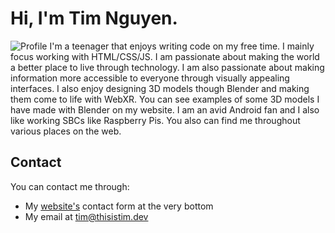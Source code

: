 # Hi, I'm Tim Nguyen.
![Profile](https://lh3.googleusercontent.com/RjmoUl1GYr627PhOP2blDnx8BfjFdIH--3H0uuFOAA6p68eOiv3FPQq2dA1MQbDK5uDTQ2YV5IgM2ExiZQHaDjAYBIZ4vWwZv4aghuKW-SGmqKZ3BYbAye5NqM_PZD62bdcB9ME44G_2pTf9woPSfUaM8rRsPh_vap5VbTLuy8HvhiReUMQ9nsXnJjtQ8uaf8KM9fBW060fMGhxhulG4ccC2r-nXNYJIV94kgfAPpUrKhXPNWdMHzxqvROtHTkE9RN_gEmZMacn3EpycpxQVEFEDW_kNrDGGVq-zUyYWJ5J3TmpC-Rx76uL2JV1IfztS6w8UX9JV5NjQkECkKh9j7gMVp_wVF_x_Kh7gRYi-N7jcIPENZm-9HplNhpuGs8loU9kSZ5pp1g4yqRH174SSIQA9ZCVXtOGz_Jko8h6utiR4DngmWcOImb4shwXWRZeWNsq1mF5JSLvtLeK_tT2vXpG7ULFtgGd6uwTmVh6KswiJaxTtNtNCNXY1XK105TDqB-BTPZm31HXxVd0Fkm8_TjGrIU5XtCv6W7rI0sti-AExNW929g4WvXMzX_c1cnti4r_2EYiSs6SGsLlI9zxa4iYJubbs9I_eZAFhnBRFiXvDoAEPbY1x5E-3gKcXOCfvdyaIWBjrCr75ReNQWL_U7mLKwz0dR93phOWcl-3Lc7l8EAJ26cvfN8uwR4bJco4=w1920-h1080-no?authuser=0)
I'm a teenager that enjoys writing code on my free time. I mainly focus working with HTML/CSS/JS. I am passionate about making the world a better place to live through technology. I am also passionate about making information more accessible to everyone through visually appealing interfaces. I also enjoy designing 3D models though Blender and making them come to life with WebXR. You can see examples of some 3D models I have made with Blender on my website. I am an avid Android fan and I also like working SBCs like Raspberry Pis. You also can find me throughout various places on the web.

## Contact

You can contact me through:

* My [website's](https://thisistimnguyen.com) contact form at the very bottom
* My email at tim@thisistim.dev
